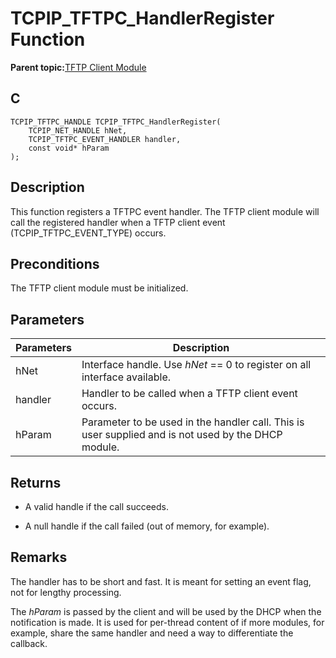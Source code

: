 # TCPIP\_TFTPC\_HandlerRegister Function

**Parent topic:**[TFTP Client Module](GUID-5AE30EFB-7B7C-4B4E-8BCF-FAB8D8FB9A89.md)

## C

```
TCPIP_TFTPC_HANDLE TCPIP_TFTPC_HandlerRegister(
    TCPIP_NET_HANDLE hNet, 
    TCPIP_TFTPC_EVENT_HANDLER handler, 
    const void* hParam
);
```

## Description

This function registers a TFTPC event handler. The TFTP client module will call the registered handler when a TFTP client event \(TCPIP\_TFTPC\_EVENT\_TYPE\) occurs.

## Preconditions

The TFTP client module must be initialized.

## Parameters

|Parameters|Description|
|----------|-----------|
|hNet|Interface handle. Use *hNet* == 0 to register on all interface available.|
|handler|Handler to be called when a TFTP client event occurs.|
|hParam|Parameter to be used in the handler call. This is user supplied and is not used by the DHCP module.|

## Returns

-   A valid handle if the call succeeds.

-   A null handle if the call failed \(out of memory, for example\).


## Remarks

The handler has to be short and fast. It is meant for setting an event flag, not for lengthy processing.

The *hParam* is passed by the client and will be used by the DHCP when the notification is made. It is used for per-thread content of if more modules, for example, share the same handler and need a way to differentiate the callback.

